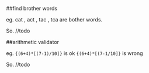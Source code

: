 ##find brother words

eg. cat , act , tac , tca are bother words.

So.  //todo

##arithmetic validator

eg. 
`{(6+4)*[(7-1)/10]}` is ok
`{(6+4)*[(7-1/10]}` is wrong

So. //todo



